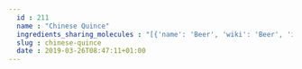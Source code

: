 ```yaml
---
  id : 211
  name : "Chinese Quince"
  ingredients_sharing_molecules : "[{'name': 'Beer', 'wiki': 'Beer', 'id': 9, 'category': 'Beverage Alcoholic', 'common_molecules': [8314, 6998, 957, 8908, 5321950, 643941, 6054, 332, 999, 22386, 7284, 527, 16872, 7775, 7824, 1031, 14228, 379, 5281, 11005, 1032, 10430, 6590, 998, 996, 17525, 31289, 9256, 7909, 10886, 853433]}, {'name': 'Apple', 'wiki': 'Apple', 'id': 162, 'category': 'Fruit', 'common_molecules': [8314, 957, 332, 643941, 6054, 8908, 999, 22386, 22873, 7284, 527, 61185, 16872, 7775, 10885, 7824, 1031, 14228, 7765, 379, 5281, 5363388, 1032, 10430, 6590, 998, 17525, 31289, 10886, 853433, 24020]}, {'name': 'Cognac Brandy', 'wiki': 'Cognac', 'id': 17, 'category': 'Beverage Alcoholic', 'common_molecules': [8314, 957, 332, 7909, 6054, 8908, 999, 22386, 7284, 527, 5282108, 24516, 7775, 10885, 1031, 7765, 379, 5281, 5363388, 11005, 1032, 10430, 6590, 998, 996, 17525, 9256, 5321950, 31289, 24020]}, {'name': 'Grape', 'wiki': 'Grape', 'id': 182, 'category': 'Fruit', 'common_molecules': [8314, 6998, 957, 8908, 643941, 6054, 332, 999, 22386, 22873, 7284, 527, 7351, 16872, 7775, 7824, 1031, 14228, 379, 5363388, 11005, 10430, 6590, 998, 996, 17525, 7909, 31289, 853433]}, {'name': 'Tea', 'wiki': 'Tea', 'id': 310, 'category': 'Plant', 'common_molecules': [8314, 6998, 6420258, 957, 8908, 5321950, 7909, 6054, 332, 999, 22386, 22873, 7284, 527, 5282108, 7824, 1031, 379, 5281, 5363388, 11005, 10430, 6590, 998, 996, 17525, 643941, 31289, 853433]}]"
  slug : chinese-quince
  date : 2019-03-26T08:47:11+01:00
---
```



